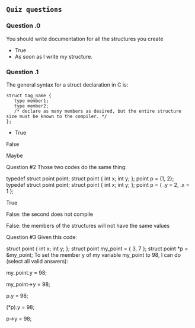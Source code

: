 `Quiz questions`
----------------

### Question \.0
You should write documentation for all the structures you create
-  True
-  As soon as I write my structure.

### Question \.1
The general syntax for a struct declaration in C is:

```
struct tag_name {
   type member1;
   type member2;
   /* declare as many members as desired, but the entire structure size must be known to the compiler. */
};
```
-  True


False


Maybe

Question #2
Those two codes do the same thing:

typedef struct point point;
struct point {
   int    x;
   int    y;
};
point p = {1, 2};
typedef struct point point;
struct point {
   int    x;
   int    y;
};
point p = { .y = 2, .x = 1 };

True


False: the second does not compile


False: the members of the structures will not have the same values

Question #3
Given this code:

struct point {
   int x;
   int y;
};
struct point my_point = { 3, 7 };
struct point *p = &my_point;
To set the member y of my variable my_point to 98, I can do (select all valid answers):


my_point.y = 98;


my_point->y = 98;


p.y = 98;


(*p).y = 98;


p->y = 98;

